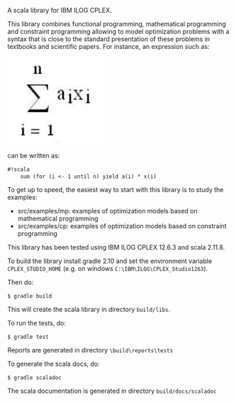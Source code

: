 A scala library for IBM ILOG CPLEX. 

This library combines functional programming, mathematical programming and constraint programming allowing to 
model optimization problems with a syntax that is close to the standard presentation of these problems in textbooks and 
scientific papers. For instance, an expression such as:
 

![](equation.jpg)

can be written as:

```
#!scala
    sum (for (i <- 1 until n) yield a(i) * x(i)
```

To get up to speed, the easiest way to start with this library is to study the examples:
 
 * src/examples/mp: examples of optimization models based on mathematical programming
 * src/examples/cp: examples of optimization models based on constraint programming

This library has been tested using IBM ILOG CPLEX 12.6.3 and scala 2.11.8.

To build the library install gradle 2.10 and set the environment variable `CPLEX_STUDIO_HOME` (e.g. 
on windows `C:\IBM\ILOG\CPLEX_Studio1263`).  

Then do:

```
$ gradle build
```

This will create the scala library in directory `build/libs`.


To run the tests, do:

```
$ gradle test
```

Reports are generated in directory `\build\reports\tests`

To generate the scala docs, do:

```
$ gradle scaladoc
```

The scala documentation is generated in directory `build/docs/scaladoc`